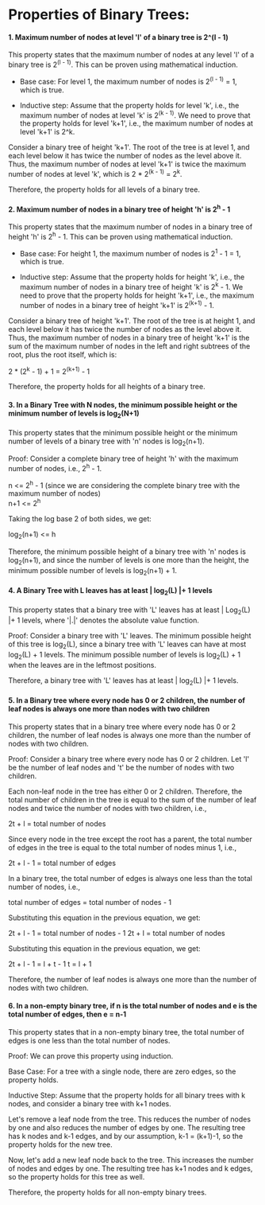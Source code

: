 # Properties of Binary Trees:

#### 1. Maximum number of nodes at level 'l' of a binary tree is 2^(l - 1)

This property states that the maximum number of nodes at any level 'l' of a binary tree is 2<sup>(l - 1)</sup>. This can be proven using mathematical induction.

- Base case: For level 1, the maximum number of nodes is 2<sup>(l - 1)</sup> = 1, which is true.

- Inductive step: Assume that the property holds for level 'k', i.e., the maximum number of nodes at level 'k' is 2<sup>(k - 1)</sup>. We need to prove that the property holds for level 'k+1', i.e., the maximum number of nodes at level 'k+1' is 2^k.

Consider a binary tree of height 'k+1'. The root of the tree is at level 1, and each level below it has twice the number of nodes as the level above it. Thus, the maximum number of nodes at level 'k+1' is twice the maximum number of nodes at level 'k', which is 2 * 2<sup>(k - 1)</sup> = 2<sup>k</sup>.

Therefore, the property holds for all levels of a binary tree.

#### 2. Maximum number of nodes in a binary tree of height 'h' is 2<sup>h</sup> - 1

This property states that the maximum number of nodes in a binary tree of height 'h' is 2<sup>h</sup> - 1. This can be proven using mathematical induction.

- Base case: For height 1, the maximum number of nodes is 2<sup>1</sup> - 1 = 1, which is true.

- Inductive step: Assume that the property holds for height 'k', i.e., the maximum number of nodes in a binary tree of height 'k' is 2<sup>k</sup> - 1. We need to prove that the property holds for height 'k+1', i.e., the maximum number of nodes in a binary tree of height 'k+1' is 2<sup>(k+1)</sup> - 1.

Consider a binary tree of height 'k+1'. The root of the tree is at height 1, and each level below it has twice the number of nodes as the level above it. Thus, the maximum number of nodes in a binary tree of height 'k+1' is the sum of the maximum number of nodes in the left and right subtrees of the root, plus the root itself, which is:

2 * (2<sup>k</sup> - 1) + 1 = 2<sup>(k+1)</sup> - 1

Therefore, the property holds for all heights of a binary tree.

#### 3. In a Binary Tree with N nodes, the minimum possible height or the minimum number of levels is log<sub>2</sub>(N+1)

This property states that the minimum possible height or the minimum number of levels of a binary tree with 'n' nodes is log<sub>2</sub>(n+1). 

Proof: Consider a complete binary tree of height 'h' with the maximum number of nodes, i.e., 2<sup>h</sup> - 1. 

n <= 2<sup>h</sup> - 1   (since we are considering the complete binary tree with the maximum number of nodes) <br>
n+1 <= 2<sup>h</sup>

Taking the log base 2 of both sides, we get:

log<sub>2</sub>(n+1) <= h

Therefore, the minimum possible height of a binary tree with 'n' nodes is log<sub>2</sub>(n+1), and since the number of levels is one more than the height, the minimum possible number of levels is log<sub>2</sub>(n+1) + 1.

#### 4. A Binary Tree with L leaves has at least | log<sub>2</sub>(L) |+ 1   levels

This property states that a binary tree with 'L' leaves has at least | Log<sub>2</sub>(L) |+ 1 levels, where '|.|' denotes the absolute value function.

Proof: Consider a binary tree with 'L' leaves. The minimum possible height of this tree is log<sub>2</sub>(L), since a binary tree with 'L' leaves can have at most log<sub>2</sub>(L) + 1 levels. The minimum possible number of levels is log<sub>2</sub>(L) + 1 when the leaves are in the leftmost positions.

Therefore, a binary tree with 'L' leaves has at least | log<sub>2</sub>(L) |+ 1 levels.

#### 5. In a Binary tree where every node has 0 or 2 children, the number of leaf nodes is always one more than nodes with two children

This property states that in a binary tree where every node has 0 or 2 children, the number of leaf nodes is always one more than the number of nodes with two children.

Proof: Consider a binary tree where every node has 0 or 2 children. Let 'l' be the number of leaf nodes and 't' be the number of nodes with two children. 

Each non-leaf node in the tree has either 0 or 2 children. Therefore, the total number of children in the tree is equal to the sum of the number of leaf nodes and twice the number of nodes with two children, i.e.,

2t + l = total number of nodes

Since every node in the tree except the root has a parent, the total number of edges in the tree is equal to the total number of nodes minus 1, i.e.,

2t + l - 1 = total number of edges

In a binary tree, the total number of edges is always one less than the total number of nodes, i.e.,

total number of edges = total number of nodes - 1

Substituting this equation in the previous equation, we get:

2t + l - 1 = total number of nodes - 1
2t + l = total number of nodes

Substituting this equation in the previous equation, we get:

2t + l - 1 = l + t - 1
t = l + 1

Therefore, the number of leaf nodes is always one more than the number of nodes with two children.

#### 6. In a non-empty binary tree, if n is the total number of nodes and e is the total number of edges, then e = n-1

This property states that in a non-empty binary tree, the total number of edges is one less than the total number of nodes.

Proof: We can prove this property using induction. 

Base Case: For a tree with a single node, there are zero edges, so the property holds.

Inductive Step: Assume that the property holds for all binary trees with k nodes, and consider a binary tree with k+1 nodes.

Let's remove a leaf node from the tree. This reduces the number of nodes by one and also reduces the number of edges by one. The resulting tree has k nodes and k-1 edges, and by our assumption, k-1 = (k+1)-1,  so the property holds for the new tree.

Now, let's add a new leaf node back to the tree. This increases the number of nodes and edges by one. The resulting tree has k+1 nodes and k edges, so the property holds for this tree as well.

Therefore, the property holds for all non-empty binary trees.
